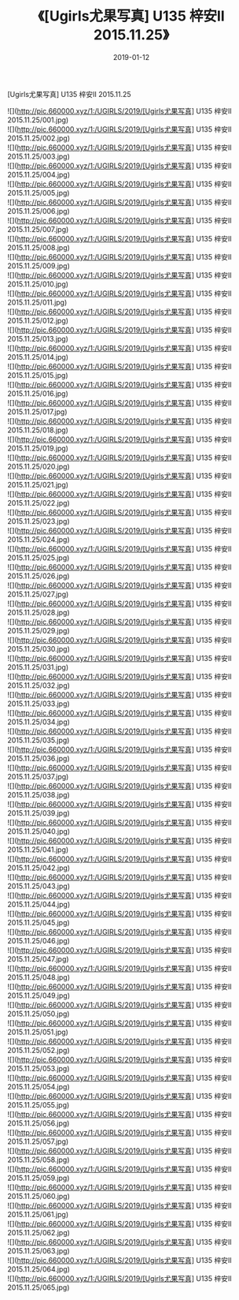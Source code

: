 ﻿---
layout: post
title:  《[Ugirls尤果写真] U135 梓安II 2015.11.25》
date:   2019-01-12
img: http://pic.660000.xyz/1:/UGIRLS/2019/[Ugirls尤果写真] U135 梓安II 2015.11.25/000.jpg
categories: [美女, 清纯, 唯美]
---

[Ugirls尤果写真] U135 梓安II 2015.11.25

 ![](http://pic.660000.xyz/1:/UGIRLS/2019/[Ugirls尤果写真] U135 梓安II 2015.11.25/001.jpg) <br>![](http://pic.660000.xyz/1:/UGIRLS/2019/[Ugirls尤果写真] U135 梓安II 2015.11.25/002.jpg) <br>![](http://pic.660000.xyz/1:/UGIRLS/2019/[Ugirls尤果写真] U135 梓安II 2015.11.25/003.jpg) <br>![](http://pic.660000.xyz/1:/UGIRLS/2019/[Ugirls尤果写真] U135 梓安II 2015.11.25/004.jpg) <br>![](http://pic.660000.xyz/1:/UGIRLS/2019/[Ugirls尤果写真] U135 梓安II 2015.11.25/005.jpg) <br>![](http://pic.660000.xyz/1:/UGIRLS/2019/[Ugirls尤果写真] U135 梓安II 2015.11.25/006.jpg) <br>![](http://pic.660000.xyz/1:/UGIRLS/2019/[Ugirls尤果写真] U135 梓安II 2015.11.25/007.jpg) <br>![](http://pic.660000.xyz/1:/UGIRLS/2019/[Ugirls尤果写真] U135 梓安II 2015.11.25/008.jpg) <br>![](http://pic.660000.xyz/1:/UGIRLS/2019/[Ugirls尤果写真] U135 梓安II 2015.11.25/009.jpg) <br>![](http://pic.660000.xyz/1:/UGIRLS/2019/[Ugirls尤果写真] U135 梓安II 2015.11.25/010.jpg) <br>![](http://pic.660000.xyz/1:/UGIRLS/2019/[Ugirls尤果写真] U135 梓安II 2015.11.25/011.jpg) <br>![](http://pic.660000.xyz/1:/UGIRLS/2019/[Ugirls尤果写真] U135 梓安II 2015.11.25/012.jpg) <br>![](http://pic.660000.xyz/1:/UGIRLS/2019/[Ugirls尤果写真] U135 梓安II 2015.11.25/013.jpg) <br>![](http://pic.660000.xyz/1:/UGIRLS/2019/[Ugirls尤果写真] U135 梓安II 2015.11.25/014.jpg) <br>![](http://pic.660000.xyz/1:/UGIRLS/2019/[Ugirls尤果写真] U135 梓安II 2015.11.25/015.jpg) <br>![](http://pic.660000.xyz/1:/UGIRLS/2019/[Ugirls尤果写真] U135 梓安II 2015.11.25/016.jpg) <br>![](http://pic.660000.xyz/1:/UGIRLS/2019/[Ugirls尤果写真] U135 梓安II 2015.11.25/017.jpg) <br>![](http://pic.660000.xyz/1:/UGIRLS/2019/[Ugirls尤果写真] U135 梓安II 2015.11.25/018.jpg) <br>![](http://pic.660000.xyz/1:/UGIRLS/2019/[Ugirls尤果写真] U135 梓安II 2015.11.25/019.jpg) <br>![](http://pic.660000.xyz/1:/UGIRLS/2019/[Ugirls尤果写真] U135 梓安II 2015.11.25/020.jpg) <br>![](http://pic.660000.xyz/1:/UGIRLS/2019/[Ugirls尤果写真] U135 梓安II 2015.11.25/021.jpg) <br>![](http://pic.660000.xyz/1:/UGIRLS/2019/[Ugirls尤果写真] U135 梓安II 2015.11.25/022.jpg) <br>![](http://pic.660000.xyz/1:/UGIRLS/2019/[Ugirls尤果写真] U135 梓安II 2015.11.25/023.jpg) <br>![](http://pic.660000.xyz/1:/UGIRLS/2019/[Ugirls尤果写真] U135 梓安II 2015.11.25/024.jpg) <br>![](http://pic.660000.xyz/1:/UGIRLS/2019/[Ugirls尤果写真] U135 梓安II 2015.11.25/025.jpg) <br>![](http://pic.660000.xyz/1:/UGIRLS/2019/[Ugirls尤果写真] U135 梓安II 2015.11.25/026.jpg) <br>![](http://pic.660000.xyz/1:/UGIRLS/2019/[Ugirls尤果写真] U135 梓安II 2015.11.25/027.jpg) <br>![](http://pic.660000.xyz/1:/UGIRLS/2019/[Ugirls尤果写真] U135 梓安II 2015.11.25/028.jpg) <br>![](http://pic.660000.xyz/1:/UGIRLS/2019/[Ugirls尤果写真] U135 梓安II 2015.11.25/029.jpg) <br>![](http://pic.660000.xyz/1:/UGIRLS/2019/[Ugirls尤果写真] U135 梓安II 2015.11.25/030.jpg) <br>![](http://pic.660000.xyz/1:/UGIRLS/2019/[Ugirls尤果写真] U135 梓安II 2015.11.25/031.jpg) <br>![](http://pic.660000.xyz/1:/UGIRLS/2019/[Ugirls尤果写真] U135 梓安II 2015.11.25/032.jpg) <br>![](http://pic.660000.xyz/1:/UGIRLS/2019/[Ugirls尤果写真] U135 梓安II 2015.11.25/033.jpg) <br>![](http://pic.660000.xyz/1:/UGIRLS/2019/[Ugirls尤果写真] U135 梓安II 2015.11.25/034.jpg) <br>![](http://pic.660000.xyz/1:/UGIRLS/2019/[Ugirls尤果写真] U135 梓安II 2015.11.25/035.jpg) <br>![](http://pic.660000.xyz/1:/UGIRLS/2019/[Ugirls尤果写真] U135 梓安II 2015.11.25/036.jpg) <br>![](http://pic.660000.xyz/1:/UGIRLS/2019/[Ugirls尤果写真] U135 梓安II 2015.11.25/037.jpg) <br>![](http://pic.660000.xyz/1:/UGIRLS/2019/[Ugirls尤果写真] U135 梓安II 2015.11.25/038.jpg) <br>![](http://pic.660000.xyz/1:/UGIRLS/2019/[Ugirls尤果写真] U135 梓安II 2015.11.25/039.jpg) <br>![](http://pic.660000.xyz/1:/UGIRLS/2019/[Ugirls尤果写真] U135 梓安II 2015.11.25/040.jpg) <br>![](http://pic.660000.xyz/1:/UGIRLS/2019/[Ugirls尤果写真] U135 梓安II 2015.11.25/041.jpg) <br>![](http://pic.660000.xyz/1:/UGIRLS/2019/[Ugirls尤果写真] U135 梓安II 2015.11.25/042.jpg) <br>![](http://pic.660000.xyz/1:/UGIRLS/2019/[Ugirls尤果写真] U135 梓安II 2015.11.25/043.jpg) <br>![](http://pic.660000.xyz/1:/UGIRLS/2019/[Ugirls尤果写真] U135 梓安II 2015.11.25/044.jpg) <br>![](http://pic.660000.xyz/1:/UGIRLS/2019/[Ugirls尤果写真] U135 梓安II 2015.11.25/045.jpg) <br>![](http://pic.660000.xyz/1:/UGIRLS/2019/[Ugirls尤果写真] U135 梓安II 2015.11.25/046.jpg) <br>![](http://pic.660000.xyz/1:/UGIRLS/2019/[Ugirls尤果写真] U135 梓安II 2015.11.25/047.jpg) <br>![](http://pic.660000.xyz/1:/UGIRLS/2019/[Ugirls尤果写真] U135 梓安II 2015.11.25/048.jpg) <br>![](http://pic.660000.xyz/1:/UGIRLS/2019/[Ugirls尤果写真] U135 梓安II 2015.11.25/049.jpg) <br>![](http://pic.660000.xyz/1:/UGIRLS/2019/[Ugirls尤果写真] U135 梓安II 2015.11.25/050.jpg) <br>![](http://pic.660000.xyz/1:/UGIRLS/2019/[Ugirls尤果写真] U135 梓安II 2015.11.25/051.jpg) <br>![](http://pic.660000.xyz/1:/UGIRLS/2019/[Ugirls尤果写真] U135 梓安II 2015.11.25/052.jpg) <br>![](http://pic.660000.xyz/1:/UGIRLS/2019/[Ugirls尤果写真] U135 梓安II 2015.11.25/053.jpg) <br>![](http://pic.660000.xyz/1:/UGIRLS/2019/[Ugirls尤果写真] U135 梓安II 2015.11.25/054.jpg) <br>![](http://pic.660000.xyz/1:/UGIRLS/2019/[Ugirls尤果写真] U135 梓安II 2015.11.25/055.jpg) <br>![](http://pic.660000.xyz/1:/UGIRLS/2019/[Ugirls尤果写真] U135 梓安II 2015.11.25/056.jpg) <br>![](http://pic.660000.xyz/1:/UGIRLS/2019/[Ugirls尤果写真] U135 梓安II 2015.11.25/057.jpg) <br>![](http://pic.660000.xyz/1:/UGIRLS/2019/[Ugirls尤果写真] U135 梓安II 2015.11.25/058.jpg) <br>![](http://pic.660000.xyz/1:/UGIRLS/2019/[Ugirls尤果写真] U135 梓安II 2015.11.25/059.jpg) <br>![](http://pic.660000.xyz/1:/UGIRLS/2019/[Ugirls尤果写真] U135 梓安II 2015.11.25/060.jpg) <br>![](http://pic.660000.xyz/1:/UGIRLS/2019/[Ugirls尤果写真] U135 梓安II 2015.11.25/061.jpg) <br>![](http://pic.660000.xyz/1:/UGIRLS/2019/[Ugirls尤果写真] U135 梓安II 2015.11.25/062.jpg) <br>![](http://pic.660000.xyz/1:/UGIRLS/2019/[Ugirls尤果写真] U135 梓安II 2015.11.25/063.jpg) <br>![](http://pic.660000.xyz/1:/UGIRLS/2019/[Ugirls尤果写真] U135 梓安II 2015.11.25/064.jpg) <br>![](http://pic.660000.xyz/1:/UGIRLS/2019/[Ugirls尤果写真] U135 梓安II 2015.11.25/065.jpg) <br>